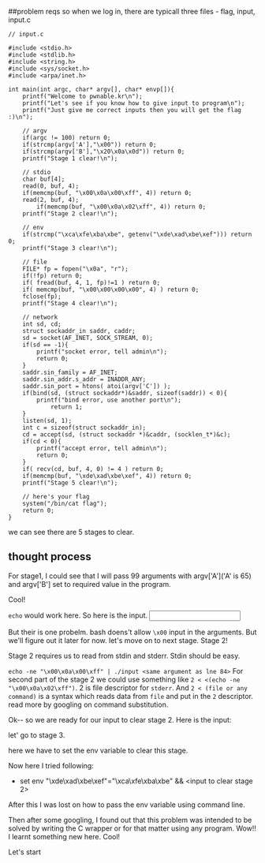##problem reqs
so when we log in, there are typicall three files - flag, input, input.c

```
// input.c

#include <stdio.h>
#include <stdlib.h>
#include <string.h>
#include <sys/socket.h>
#include <arpa/inet.h>

int main(int argc, char* argv[], char* envp[]){
	printf("Welcome to pwnable.kr\n");
	printf("Let's see if you know how to give input to program\n");
	printf("Just give me correct inputs then you will get the flag :)\n");

	// argv
	if(argc != 100) return 0;
	if(strcmp(argv['A'],"\x00")) return 0;
	if(strcmp(argv['B'],"\x20\x0a\x0d")) return 0;
	printf("Stage 1 clear!\n");	

	// stdio
	char buf[4];
	read(0, buf, 4);
	if(memcmp(buf, "\x00\x0a\x00\xff", 4)) return 0;
	read(2, buf, 4);
        if(memcmp(buf, "\x00\x0a\x02\xff", 4)) return 0;
	printf("Stage 2 clear!\n");
	
	// env
	if(strcmp("\xca\xfe\xba\xbe", getenv("\xde\xad\xbe\xef"))) return 0;
	printf("Stage 3 clear!\n");

	// file
	FILE* fp = fopen("\x0a", "r");
	if(!fp) return 0;
	if( fread(buf, 4, 1, fp)!=1 ) return 0;
	if( memcmp(buf, "\x00\x00\x00\x00", 4) ) return 0;
	fclose(fp);
	printf("Stage 4 clear!\n");	

	// network
	int sd, cd;
	struct sockaddr_in saddr, caddr;
	sd = socket(AF_INET, SOCK_STREAM, 0);
	if(sd == -1){
		printf("socket error, tell admin\n");
		return 0;
	}
	saddr.sin_family = AF_INET;
	saddr.sin_addr.s_addr = INADDR_ANY;
	saddr.sin_port = htons( atoi(argv['C']) );
	if(bind(sd, (struct sockaddr*)&saddr, sizeof(saddr)) < 0){
		printf("bind error, use another port\n");
    		return 1;
	}
	listen(sd, 1);
	int c = sizeof(struct sockaddr_in);
	cd = accept(sd, (struct sockaddr *)&caddr, (socklen_t*)&c);
	if(cd < 0){
		printf("accept error, tell admin\n");
		return 0;
	}
	if( recv(cd, buf, 4, 0) != 4 ) return 0;
	if(memcmp(buf, "\xde\xad\xbe\xef", 4)) return 0;
	printf("Stage 5 clear!\n");

	// here's your flag
	system("/bin/cat flag");	
	return 0;
}
```

we can see there are 5 stages to clear.

## thought process
For stage1, I could see that I will pass 99 arguments with argv['A']('A' is 65) and argv['B'] set to required value in the program.

Cool!

`echo` would work here. So here is the input.
<input>

But their is one probelm. bash doens't allow `\x00` input in the arguments. But we'll figure out it later for now. let's move on to next stage. Stage 2!

Stage 2 requires us to read from stdin and stderr. Stdin should be easy.

`echo -ne "\x00\x0a\x00\xff" | ./input <same argument as lne 84>`
For second part of the stage 2 we could use something like `2 < <(echo -ne "\x00\x0a\x02\xff")`. 2 is file descriptor for `stderr`. And `2 < (file or any command)` is a syntax which reads data from `file` and put in the `2` descriptor. read more by googling on command substitution.

Ok-- so we are ready for our input to clear stage 2. Here is the input:

<echo-command>
  
 
let' go to stage 3.

here we have to set the env variable to clear this stage.

Now here I tried following:
- set env "\xde\xad\xbe\xef"="\xca\xfe\xba\xbe" && <input to clear stage 2>

After this I was lost on how to pass the env variable using command line.

Then after some googling, I found out that this problem was intended to be solved by writing the C wrapper or for that matter using any program. Wow!! I learnt something new here. Cool!

Let's start
